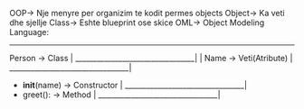 OOP-> Nje menyre per organizim te kodit permes objects
Object-> Ka veti dhe sjellje
Class-> Eshte blueprint ose skice
OML-> Object Modeling Language:

__________________________________
 Person -> Class                 |
_________________________________| 
                                 |
Name -> Veti(Atribute)           |
_________________________________|
+ __init__(name) -> Constructor  |
_________________________________|
+ greet(): -> Method             |
_________________________________|





























